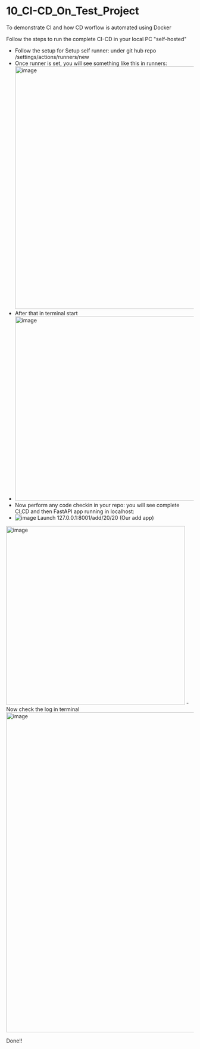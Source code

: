 # 10_CI-CD_On_Test_Project
To demonstrate CI and how CD worflow is automated using Docker

Follow the steps to run the complete CI-CD in your local PC "self-hosted"
- Follow the setup for Setup self runner: under git hub repo /settings/actions/runners/new
- Once runner is set, you will see something like this in runners:<img width="651" alt="image" src="https://github.com/MyMLOpsProjects/10_CI-CD_On_Test_Project/assets/90625369/76f9cfe6-0e1b-4dc0-a409-5d802ccbb284">
- After that in terminal start
- <img width="495" alt="image" src="https://github.com/MyMLOpsProjects/10_CI-CD_On_Test_Project/assets/90625369/c40a623a-1f0a-4484-90fd-e4ed7d3074b0">
- Now perform any code checkin in your repo: you will see complete CI,CD and then FastAPI app running in localhost:
- ![image](https://github.com/MyMLOpsProjects/10_CI-CD_On_Test_Project/assets/90625369/14f5c8cf-6127-4a21-b8ec-be46dee352da)
Launch 127.0.0.1:8001/add/20/20 (Our add app)
<img width="480" alt="image" src="https://github.com/MyMLOpsProjects/10_CI-CD_On_Test_Project/assets/90625369/9daffe95-7ab2-43b6-a60f-411ec6d5f2f4">
- Now check the log in terminal
<img width="859" alt="image" src="https://github.com/MyMLOpsProjects/10_CI-CD_On_Test_Project/assets/90625369/69dd3468-9cb7-41eb-812e-849ca1992189">

Done!!






